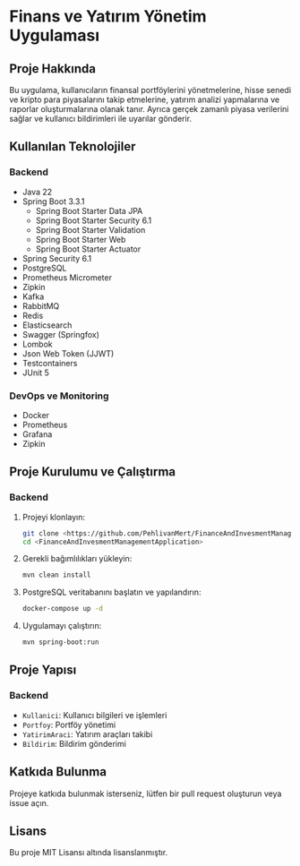 
# Finans ve Yatırım Yönetim Uygulaması

## Proje Hakkında

Bu uygulama, kullanıcıların finansal portföylerini yönetmelerine, hisse senedi ve kripto para piyasalarını takip etmelerine, yatırım analizi yapmalarına ve raporlar oluşturmalarına olanak tanır. Ayrıca gerçek zamanlı piyasa verilerini sağlar ve kullanıcı bildirimleri ile uyarılar gönderir.

## Kullanılan Teknolojiler

### Backend

- Java 22
- Spring Boot 3.3.1
  - Spring Boot Starter Data JPA
  - Spring Boot Starter Security 6.1
  - Spring Boot Starter Validation
  - Spring Boot Starter Web
  - Spring Boot Starter Actuator
- Spring Security 6.1
- PostgreSQL
- Prometheus Micrometer
- Zipkin
- Kafka
- RabbitMQ
- Redis
- Elasticsearch
- Swagger (Springfox)
- Lombok
- Json Web Token (JJWT)
- Testcontainers
- JUnit 5

### DevOps ve Monitoring

- Docker
- Prometheus
- Grafana
- Zipkin

## Proje Kurulumu ve Çalıştırma

### Backend

1. Projeyi klonlayın:
   ```bash
   git clone <https://github.com/PehlivanMert/FinanceAndInvesmentManagementApplication.git>
   cd <FinanceAndInvesmentManagementApplication>
   ```

2. Gerekli bağımlılıkları yükleyin:
   ```bash
   mvn clean install
   ```

3. PostgreSQL veritabanını başlatın ve yapılandırın:
   ```bash
   docker-compose up -d
   ```

4. Uygulamayı çalıştırın:
   ```bash
   mvn spring-boot:run
   ```

## Proje Yapısı

### Backend

- `Kullanici`: Kullanıcı bilgileri ve işlemleri
- `Portfoy`: Portföy yönetimi
- `YatirimAraci`: Yatırım araçları takibi
- `Bildirim`: Bildirim gönderimi


## Katkıda Bulunma

Projeye katkıda bulunmak isterseniz, lütfen bir pull request oluşturun veya issue açın.

## Lisans

Bu proje MIT Lisansı altında lisanslanmıştır.


